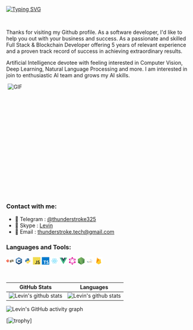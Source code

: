 
[![Typing SVG](https://readme-typing-svg.herokuapp.com?color=%2336BCF7&center=true&vCenter=true&width=600&lines=Hi+there+👋,+Welcome+to+My+Profile!;Over+5+years+of+Full+Stack+and+Blockchain+experience;Data+Science+Machine+learning+enthusiast+)](https://git.io/typing-svg)

<br/>

  Thanks for visiting my Github profile. As a software developer, I'd like to help you out with your business and success. 
  As a passionate and skilled Full Stack & Blockchain Developer offering 5 years of relevant experience and a proven track record of success in achieving extraordinary results.

  Artificial Intelligence devotee with feeling interested in Computer Vision, Deep Learning, Natural Language Processing and more. I am interested in join to enthusiastic AI team and grows my AI skills.
<br/>

<div>
  <img align="right" alt="GIF" src="https://www.mygo.ge/uploads/blog/1584023795.jpg" width="500" height="320" />
</div>


### Contact with me:

- 💬 Telegram : [@thunderstroke325](https://t.me/thunderstroke325)
- 💬 Skype : [Levin](https://join.skype.com/invite/yfZXy52mRGG7)
- 📝 Email : thunderstroke.tech@gmail.com

### Languages and Tools:

<code><img height="20" src="https://raw.githubusercontent.com/github/explore/80688e429a7d4ef2fca1e82350fe8e3517d3494d/topics/git/git.png"></code>
<code><img height="20" src="https://raw.githubusercontent.com/github/explore/80688e429a7d4ef2fca1e82350fe8e3517d3494d/topics/cpp/cpp.png"></code>
<code><img height="20" src="https://raw.githubusercontent.com/github/explore/80688e429a7d4ef2fca1e82350fe8e3517d3494d/topics/python/python.png"></code>
<code><img height="20" src="https://raw.githubusercontent.com/github/explore/80688e429a7d4ef2fca1e82350fe8e3517d3494d/topics/javascript/javascript.png"></code>
<code><img height="20" src="https://raw.githubusercontent.com/github/explore/80688e429a7d4ef2fca1e82350fe8e3517d3494d/topics/typescript/typescript.png"></code>
<code><img height="20" src="https://raw.githubusercontent.com/github/explore/80688e429a7d4ef2fca1e82350fe8e3517d3494d/topics/react/react.png"></code>
<code><img height="20" src="https://raw.githubusercontent.com/github/explore/80688e429a7d4ef2fca1e82350fe8e3517d3494d/topics/vue/vue.png"></code>
<code><img height="20" src="https://raw.githubusercontent.com/github/explore/5c058a388828bb5fde0bcafd4bc867b5bb3f26f3/topics/graphql/graphql.png"></code>
<code><img height="20" src="https://raw.githubusercontent.com/github/explore/80688e429a7d4ef2fca1e82350fe8e3517d3494d/topics/nodejs/nodejs.png"></code>
<code><img height="20" src="https://raw.githubusercontent.com/github/explore/80688e429a7d4ef2fca1e82350fe8e3517d3494d/topics/mysql/mysql.png"></code>
<code><img height="20" src="https://raw.githubusercontent.com/github/explore/80688e429a7d4ef2fca1e82350fe8e3517d3494d/topics/firebase/firebase.png"></code>

<br/>

 GitHub Stats | Languages
--- | --- 
![Levin's github stats](https://github-readme-stats.vercel.app/api?username=thunderstroke325&show_icons=true&theme=vue&include_all_commits=true) | ![Levin's github stats](https://github-readme-stats.vercel.app/api/top-langs/?username=thunderstroke325&theme=vue&layout=compact)

<!--   GitHub stats graph -->
![Levin's GitHub activity graph](https://activity-graph.herokuapp.com/graph?username=thunderstroke325&hide_border=true&theme=github-light)

[![trophy](https://github-profile-trophy.vercel.app/?username=thunderstroke325)]
